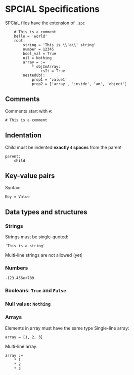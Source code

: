 # SPCIAL Specifications
SPCiaL files have the extension of `.spc`
```
    # This is a comment
    hello = 'world'
    root:
        string = 'This is \\'a\\' string'
        number = 12345
        bool_val = True
        nil = Nothing
        array = :=
            * objInArray:
                isIt = True
        nestedObj:
            prop1 = 'value1'
            prop2 = ['array', 'inside', 'an', 'object']
```
## Comments
Comments start with `#`:
    
    # This is a comment
## Indentation
Child must be indented **exactly `4` spaces** from the parent

    parent:
        child
## Key-value pairs
Syntax:

    Key = Value
## Data types and structures
### Strings
Strings must be single-quoted:

    'This is a string'

Multi-line strings are not allowed (yet)
### Numbers
    -123.456e+789
### Booleans: `True` and `False`
### Null value: `Nothing`
### Arrays
Elements in array must have the same type
Single-line array:

    array = [1, 2, 3]

Multi-line array:

    array :=
        * 1
        * 2
        * 3